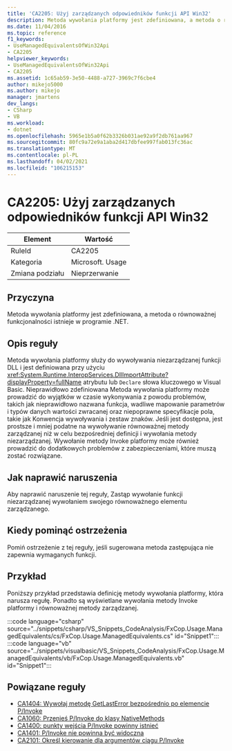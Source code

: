 ```yaml
---
title: 'CA2205: Użyj zarządzanych odpowiedników funkcji API Win32'
description: Metoda wywołania platformy jest zdefiniowana, a metoda o równoważnej funkcjonalności istnieje w programie .NET.
ms.date: 11/04/2016
ms.topic: reference
f1_keywords:
- UseManagedEquivalentsOfWin32Api
- CA2205
helpviewer_keywords:
- UseManagedEquivalentsOfWin32Api
- CA2205
ms.assetid: 1c65ab59-3e50-4488-a727-3969c7f6cbe4
author: mikejo5000
ms.author: mikejo
manager: jmartens
dev_langs:
- CSharp
- VB
ms.workload:
- dotnet
ms.openlocfilehash: 5965e1b5a0f62b3326b031ae92a9f2db761aa967
ms.sourcegitcommit: 80fc9a72e9a1aba2d417dbfee997fab013fc36ac
ms.translationtype: MT
ms.contentlocale: pl-PL
ms.lasthandoff: 04/02/2021
ms.locfileid: "106215153"
---
```

# <a name="ca2205-use-managed-equivalents-of-win32-api"></a>CA2205: Użyj zarządzanych odpowiedników funkcji API Win32

|Element|Wartość|
|-|-|
|RuleId|CA2205|
|Kategoria|Microsoft. Usage|
|Zmiana podziału|Nieprzerwanie|

## <a name="cause"></a>Przyczyna

Metoda wywołania platformy jest zdefiniowana, a metoda o równoważnej funkcjonalności istnieje w programie .NET.

## <a name="rule-description"></a>Opis reguły

Metoda wywołania platformy służy do wywoływania niezarządzanej funkcji DLL i jest definiowana przy użyciu <xref:System.Runtime.InteropServices.DllImportAttribute?displayProperty=fullName> atrybutu lub `Declare` słowa kluczowego w Visual Basic. Nieprawidłowo zdefiniowana Metoda wywołania platformy może prowadzić do wyjątków w czasie wykonywania z powodu problemów, takich jak nieprawidłowo nazwana funkcja, wadliwe mapowanie parametrów i typów danych wartości zwracanej oraz niepoprawne specyfikacje pola, takie jak Konwencja wywoływania i zestaw znaków. Jeśli jest dostępna, jest prostsze i mniej podatne na wywoływanie równoważnej metody zarządzanej niż w celu bezpośredniej definicji i wywołania metody niezarządzanej. Wywołanie metody Invoke platformy może również prowadzić do dodatkowych problemów z zabezpieczeniami, które muszą zostać rozwiązane.

## <a name="how-to-fix-violations"></a>Jak naprawić naruszenia

Aby naprawić naruszenie tej reguły, Zastąp wywołanie funkcji niezarządzanej wywołaniem swojego równoważnego elementu zarządzanego.

## <a name="when-to-suppress-warnings"></a>Kiedy pominąć ostrzeżenia

Pomiń ostrzeżenie z tej reguły, jeśli sugerowana metoda zastępująca nie zapewnia wymaganych funkcji.

## <a name="example"></a>Przykład

Poniższy przykład przedstawia definicję metody wywołania platformy, która narusza regułę. Ponadto są wyświetlane wywołania metody Invoke platformy i równoważnej metody zarządzanej.

:::code language="csharp" source="../snippets/csharp/VS_Snippets_CodeAnalysis/FxCop.Usage.ManagedEquivalents/cs/FxCop.Usage.ManagedEquivalents.cs" id="Snippet1":::
:::code language="vb" source="../snippets/visualbasic/VS_Snippets_CodeAnalysis/FxCop.Usage.ManagedEquivalents/vb/FxCop.Usage.ManagedEquivalents.vb" id="Snippet1":::

## <a name="related-rules"></a>Powiązane reguły

- [CA1404: Wywołaj metodę GetLastError bezpośrednio po elemencie P/Invoke](../code-quality/ca1404.md)
- [CA1060: Przenieś P/Invoke do klasy NativeMethods](/dotnet/fundamentals/code-analysis/quality-rules/ca1060)
- [CA1400: punkty wejścia P/Invoke powinny istnieć](../code-quality/ca1400.md)
- [CA1401: P/Invoke nie powinna być widoczna](/dotnet/fundamentals/code-analysis/quality-rules/ca1401)
- [CA2101: Określ kierowanie dla argumentów ciągu P/Invoke](/dotnet/fundamentals/code-analysis/quality-rules/ca2101)
